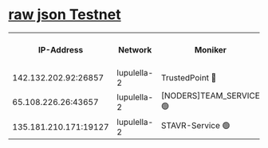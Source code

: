 [raw json Testnet](https://rpc-check.jaclalt.stavr.tech/jaclalt/rpc-jaclalt-result.json)
=

<table><tr><th>IP-Address</th><th>Network</th><th>Moniker</th><th>Latest Block Height</th><th>Earliest Block Height</th><th>Catching Up</th><th>Tx Index</th><th>Voting Power</th><th>Scan Time</th></tr><tr><td>142.132.202.92:26857</td><td>lupulella-2</td><td>TrustedPoint 🔴</td><td>6793200</td><td>6282001</td><td>False</td><td>off</td><td>5</td><td>2024-02-23T01:02:07.974833214UTC</td></tr><tr><td>65.108.226.26:43657</td><td>lupulella-2</td><td>[NODERS]TEAM_SERVICE 🟢</td><td>6793200</td><td>6282001</td><td>False</td><td>on</td><td>0</td><td>2024-02-23T01:02:08.403790081UTC</td></tr><tr><td>135.181.210.171:19127</td><td>lupulella-2</td><td>STAVR-Service 🟢</td><td>6793199</td><td>6791001</td><td>False</td><td>on</td><td>0</td><td>2024-02-23T01:02:01.404248948UTC</td></tr></table>
